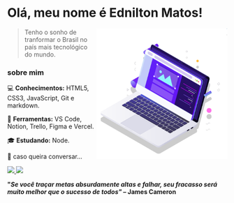 # Olá, meu nome é Ednilton Matos!

<img src="computer.svg" min-width="300px" max-width="300px" width="300px" align="right" alt="computer">

> Tenho o sonho de tranformar o Brasil no país mais tecnológico do mundo.

### sobre mim

:computer: **Conhecimentos:** HTML5, CSS3, JavaScript, Git e markdown.

:wrench: **Ferramentas:** VS Code, Notion, Trello, Figma e Vercel.

:mortar_board: **Estudando:** Node.

:love_letter: caso queira conversar...

<p align="left">
  <a href="https://www.instagram.com/edniltonmatos/" alt="Instagram">
    <img src="https://img.shields.io/badge/-Instagram-9358F7?style=for-the-badge&logo=Instagram&logoColor=FFFFFF&link=https://www.instagram.com/iuricode"/>
  </a>
  
  <a href="https://www.linkedin.com/in/edniltonmatos" alt="Linkedin">
    <img src="https://img.shields.io/badge/-Linkedin-9358F7?style=for-the-badge&logo=Linkedin&logoColor=FFFFFF&link=https://www.linkedin.com/in/iuricode"/>
  </a>
</p>

**"*Se você traçar metas absurdamente altas e falhar, seu fracasso será muito melhor que o sucesso de todos"* – James Cameron**
